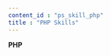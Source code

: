 ```yaml
---
content_id : "ps_skill_php"
title : "PHP Skills"
---
```


<div class="progress-line crt-animate" role="progressbar" aria-valuenow="95" aria-valuemin="0" aria-valuemax="100">
    <strong class="progress-title">PHP</strong>
    <div class="progress-bar" data-text="95%" data-value="0.95"></div>
</div>